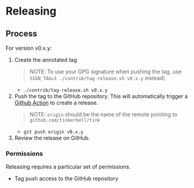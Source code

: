 # Releasing

## Process

For version v0.x.y:

1. Create the annotated tag
    > NOTE: To use your GPG signature when pushing the tag, use `SIGN_TAG=1 ./contrib/tag-release.sh v0.x.y` instead)
    - `./contrib/tag-release.sh v0.x.y`
1. Push the tag to the GitHub repository. This will automatically trigger a [Github Action](https://github.com/tinkerbell/tink/actions) to create a release.
    > NOTE: `origin` should be the name of the remote pointing to `github.com/tinkerbell/tink`
    - `git push origin v0.x.y`
1. Review the release on GitHub.

### Permissions

Releasing requires a particular set of permissions.

-   Tag push access to the GitHub repository
